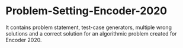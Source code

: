 # Problem-Setting-Encoder-2020
It contains problem statement, test-case generators, multiple wrong solutions and a correct solution for an algorithmic problem created for Encoder 2020.
